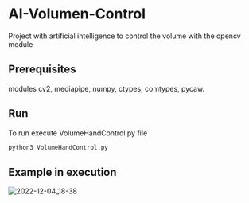 # AI-Volumen-Control
Project with artificial intelligence to control the volume with the opencv module

## Prerequisites
modules cv2, mediapipe, numpy, ctypes, comtypes, pycaw.

## Run

To run execute VolumeHandControl.py file

```sh
python3 VolumeHandControl.py
```

## Example in execution

![2022-12-04_18-38](https://user-images.githubusercontent.com/51218499/205524110-9af301a3-1504-4a85-8e92-1e56268dfc0c.png)
